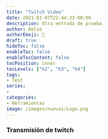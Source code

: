```yaml
---
title: "Twitch Video"
date: 2021-01-07T22:44:33-08:00
description: Otra entrada de prueba
author: Helio
authorEmoji: 📡
draft: true
hideToc: false
enableToc: false
enableTocContent: false
tocPosition: inner
tocLevels: ["h2", "h3", "h4"]
tags:
- Test
series:
-
categories:
- Herramientas
image: /images/nuevas/Logo.png
---
```



### Transmisión de twitch

<script src= "https://player.twitch.tv/js/embed/v1.js"></script>
<div id="SamplePlayerDivID"></div>
<script type="text/javascript">
  var options = {
    width: 854,
    height: 480,
    video: "857864723",
    // only needed if your site is also embedded on embed.example.com and othersite.example.com
    parent: ["embed.example.com", "othersite.example.com"]
  };
  var player = new Twitch.Player("SamplePlayerDivID", options);
  player.setVolume(0.5);
</script>